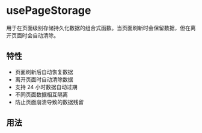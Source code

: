 # usePageStorage

用于在页面级别存储持久化数据的组合式函数。当页面刷新时会保留数据，但在离开页面时会自动清除。

## 特性

- 页面刷新后自动恢复数据
- 离开页面时自动清除数据
- 支持 24 小时数据自动过期
- 不同页面数据相互隔离
- 防止页面崩溃导致的数据残留

## 用法
